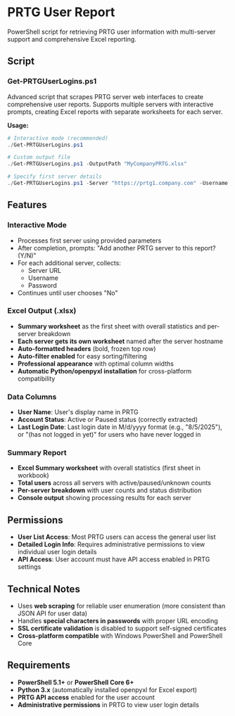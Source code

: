 # PRTG User Report

PowerShell script for retrieving PRTG user information with multi-server support and comprehensive Excel reporting.

## Script

### Get-PRTGUserLogins.ps1
Advanced script that scrapes PRTG server web interfaces to create comprehensive user reports. Supports multiple servers with interactive prompts, creating Excel reports with separate worksheets for each server.

**Usage:**
```powershell
# Interactive mode (recommended)
./Get-PRTGUserLogins.ps1

# Custom output file
./Get-PRTGUserLogins.ps1 -OutputPath "MyCompanyPRTG.xlsx"

# Specify first server details
./Get-PRTGUserLogins.ps1 -Server "https://prtg1.company.com" -Username "admin" -Password "mypassword"
```


## Features

### Interactive Mode
- Processes first server using provided parameters
- After completion, prompts: "Add another PRTG server to this report? (Y/N)"
- For each additional server, collects:
  - Server URL
  - Username  
  - Password
- Continues until user chooses "No"

### Excel Output (.xlsx)
- **Summary worksheet** as the first sheet with overall statistics and per-server breakdown
- **Each server gets its own worksheet** named after the server hostname
- **Auto-formatted headers** (bold, frozen top row)
- **Auto-filter enabled** for easy sorting/filtering
- **Professional appearance** with optimal column widths
- **Automatic Python/openpyxl installation** for cross-platform compatibility


### Data Columns
- **User Name**: User's display name in PRTG
- **Account Status**: Active or Paused status (correctly extracted)
- **Last Login Date**: Last login date in M/d/yyyy format (e.g., "8/5/2025"), or "(has not logged in yet)" for users who have never logged in

### Summary Report
- **Excel Summary worksheet** with overall statistics (first sheet in workbook)
- **Total users** across all servers with active/paused/unknown counts
- **Per-server breakdown** with user counts and status distribution
- **Console output** showing processing results for each server

## Permissions

- **User List Access**: Most PRTG users can access the general user list
- **Detailed Login Info**: Requires administrative permissions to view individual user login details
- **API Access**: User account must have API access enabled in PRTG settings

## Technical Notes

- Uses **web scraping** for reliable user enumeration (more consistent than JSON API for user data)
- Handles **special characters in passwords** with proper URL encoding
- **SSL certificate validation** is disabled to support self-signed certificates
- **Cross-platform compatible** with Windows PowerShell and PowerShell Core

## Requirements

- **PowerShell 5.1+** or **PowerShell Core 6+**
- **Python 3.x** (automatically installed openpyxl for Excel export)
- **PRTG API access** enabled for the user account
- **Administrative permissions** in PRTG to view user login details